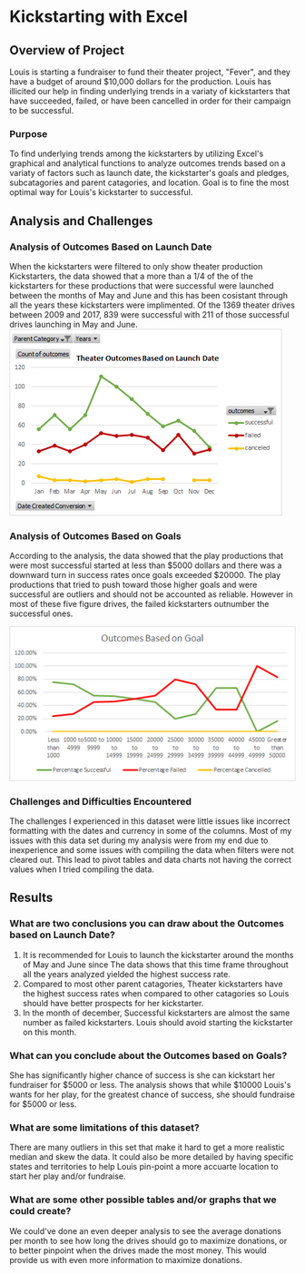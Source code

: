 # Kickstarting with Excel

## Overview of Project

Louis is starting a fundraiser to fund their theater project, "Fever", and they have a budget of around $10,000 dollars for the production. Louis has illicited our help in finding underlying trends in a variaty of kickstarters that have succeeded, failed, or have been cancelled in order for their campaign to be successful. 

### Purpose

To find underlying trends among the kickstarters by utilizing Excel's graphical and analytical functions to analyze outcomes trends based on a variaty of factors such as launch date, the kickstarter's goals and pledges, subcatagories and parent catagories, and location. Goal is to fine the most optimal way for Louis's kickstarter to successful.

## Analysis and Challenges

### Analysis of Outcomes Based on Launch Date

When the kickstarters were filtered to only show theater production Kickstarters, the data showed that a more than a 1/4 of the of the kickstarters for these productions that were successful were launched between the months of May and June and this has been cosistant through all the years these kickstarters were implimented. Of the 1369 theater drives between 2009 and 2017, 839 were successful with 211 of those successful drives launching in May and June. 
![alt text](https://github.com/ChristopheGarcia1/Kickstarter-analysis/blob/main/Resources/Theater_Outcomes_vs_Launch.png)

### Analysis of Outcomes Based on Goals

According to the analysis, the data showed that the play productions that were most successful started at less than $5000 dollars and there was a downward turn in success rates once goals exceeded $20000. The play productions that tried to push toward those higher goals and were successful are outliers and should not be accounted as reliable. However in most of these five figure drives, the failed kickstarters outnumber the successful ones. 

![alt text](https://github.com/ChristopheGarcia1/Kickstarter-analysis/blob/main/Resources/Outcomes_vs_Goals.png)

### Challenges and Difficulties Encountered

The challenges I experienced in this dataset were little issues like incorrect formatting with the dates and currency in some of the columns. Most of my issues with this data set during my analysis were from my end due to inexperience and some issues with compiling the data when filters were not cleared out. This lead to pivot tables and data charts not having the correct values when I tried compiling the data.

## Results

### What are two conclusions you can draw about the Outcomes based on Launch Date?
1. It is recommended for Louis to launch the kickstarter around the months of May and June since The data shows that this time frame throughout all the years analyzed yielded the highest success rate.
2. Compared to most other parent catagories, Theater kickstarters have the highest success rates when compared to other catagories so Louis should have better prospects for her kickstarter.
3. In the month of december, Successful kickstarters are almost the same number as failed kickstarters. Louis should avoid starting the kickstarter on this month.

### What can you conclude about the Outcomes based on Goals?
She has significantly higher chance of success is she can kickstart her fundraiser for $5000 or less. The analysis shows that while $10000 Louis's wants for her play, for the greatest chance of success, she should fundraise for $5000 or less.

### What are some limitations of this dataset?
There are many outliers in this set that make it hard to get a more realistic median and skew the data. It could also be more detailed by having specific states and territories to help Louis pin-point a more accuarte location to start her play and/or fundraise.

### What are some other possible tables and/or graphs that we could create?
We could've done an even deeper analysis to see the average donations per month to see how long the drives should go to maximize donations, or to better pinpoint when the drives made the most money. This would provide us with even more information to maximize donations.

